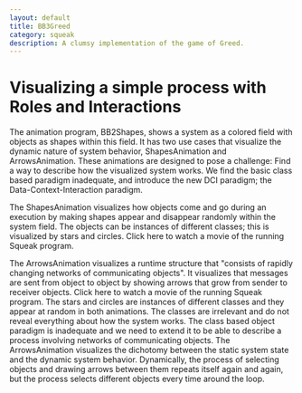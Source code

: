 ```yaml
---
layout: default
title: BB3Greed
category: squeak
description: A clumsy implementation of the game of Greed.
---
```


# Visualizing a simple process with Roles and Interactions

The animation program, BB2Shapes, shows a system as a colored field with objects as shapes within this field. It has two use cases that visualize the dynamic nature of system behavior, ShapesAnimation and ArrowsAnimation. These animations are designed to pose a challenge: Find a way to describe how the visualized system works. We find the basic class based paradigm inadequate, and introduce the new DCI paradigm; the Data-Context-Interaction paradigm.

The ShapesAnimation visualizes how objects come and go during an execution by making shapes appear and disappear randomly within the system field. The objects can be instances of different classes; this is visualized by stars and circles. Click here to watch a movie of the running Squeak program.

The ArrowsAnimation visualizes a runtime structure that "consists of rapidly changing networks of communicating objects". It visualizes that messages are sent from object to object by showing arrows that grow from sender to receiver objects. Click here to watch a movie of the running Squeak program. The stars and circles are instances of different classes and they appear at random in both animations. The classes are irrelevant and do not reveal everything about how the system works. The class based object paradigm is inadequate and we need to extend it to be able to describe a process involving networks of communicating objects. The ArrowsAnimation visualizes the dichotomy between the static system state and the dynamic system behavior. Dynamically, the process of selecting objects and drawing arrows between them repeats itself again and again, but the process selects different objects every time around the loop.

